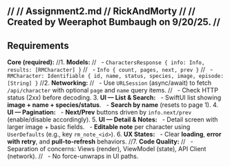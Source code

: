 //
//  Assignment2.md
//  RickAndMorty
//
//  Created by Weeraphot Bumbaugh on 9/20/25.
//
---
## Requirements
**Core (required):**
//1. **Models:**
//   - `CharactersResponse { info: Info, results: [RMCharacter] }`
//   - `Info { count, pages, next, prev }`
//   - `RMCharacter: Identifiable { id, name, status, species, image, episode:[String] }`
//2. **Networking:**
//   - Use `URLSession` (async/await) to fetch `/api/character` with optional `page` and `name` query items.
//   - Check HTTP status (2xx) before decoding.
3. **UI — List & Search:**
   - SwiftUI list showing **image + name + species/status**.
   - **Search by name** (resets to page 1).
4. **UI — Pagination:**
   - **Next/Prev** buttons driven by `info.next/prev` (enable/disable accordingly).
5. **UI — Detail & Notes:**
   - Detail screen with larger image + basic fields.
   - **Editable note** per character using `UserDefaults` (e.g., key `rm_note_<id>`).
6. **UX States:**
   - Clear **loading**, **error with retry**, and **pull-to-refresh** behaviors.
//7. **Code Quality:**
//   - Separation of concerns: Views (render), ViewModel (state), API Client (network).
//   - No force-unwraps in UI paths.

